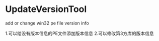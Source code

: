 # UpdateVersionTool
add or change win32 pe file version info


1.可以给没有版本信息的PE文件添加版本信息
2.可以修改第3方库的版本信息
